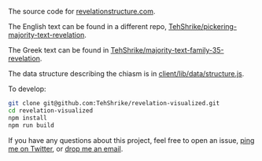 The source code for [revelationstructure.com](https://revelationstructure.com).

The English text can be found in a different repo, [TehShrike/pickering-majority-text-revelation](https://github.com/TehShrike/pickering-majority-text-revelation).

The Greek text can be found in [TehShrike/majority-text-family-35-revelation](https://github.com/TehShrike/majority-text-family-35-revelation).

The data structure describing the chiasm is in [client/lib/data/structure.js](./client/lib/data/structure.js).

To develop:

```sh
git clone git@github.com:TehShrike/revelation-visualized.git
cd revelation-visualized
npm install
npm run build
```

If you have any questions about this project, feel free to open an issue, [ping me on Twitter](https://twitter.com/TehShrike), or [drop me an email](mailto:me@JoshDuff.com).
